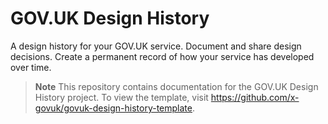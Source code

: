 # GOV.UK Design History

A design history for your GOV.UK service. Document and share design decisions. Create a permanent record of how your service has developed over time.

> **Note** This repository contains documentation for the GOV.UK Design History project. To view the template, visit <https://github.com/x-govuk/govuk-design-history-template>.
